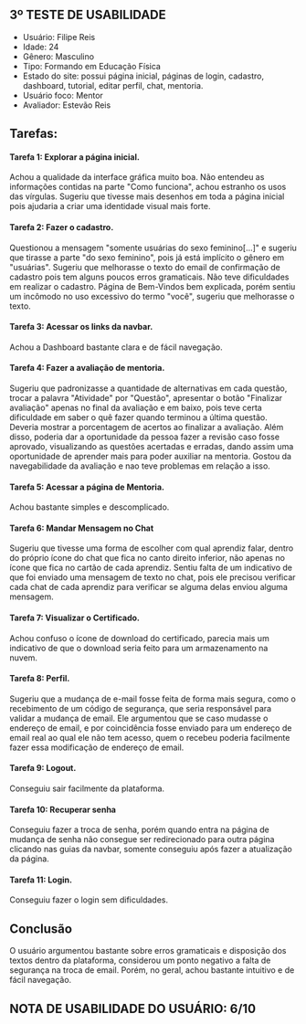## 3º TESTE DE USABILIDADE

- Usuário: Filipe Reis
- Idade: 24
- Gênero: Masculino
- Tipo: Formando em Educação Física
- Estado do site: possui página inicial, páginas de login, cadastro, dashboard, tutorial, editar perfil, chat, mentoria.
- Usuário foco: Mentor
- Avaliador: Estevão Reis

## Tarefas:

#### Tarefa 1: Explorar a página inicial.

Achou a qualidade da interface gráfica muito boa. Não entendeu as informações contidas na parte "Como funciona", achou estranho os usos das vírgulas. Sugeriu que tivesse mais desenhos em toda a página inicial pois ajudaria a criar uma identidade visual mais forte.

#### Tarefa 2: Fazer o cadastro.

Questionou a mensagem "somente usuárias do sexo feminino[...]" e sugeriu que tirasse a parte "do sexo feminino", pois já está implícito o gênero em "usuárias". Sugeriu que melhorasse o texto do email de confirmação de cadastro pois tem alguns poucos erros gramaticais. Não teve dificuldades em realizar o cadastro. Página de Bem-Vindos bem explicada, porém sentiu um incômodo no uso excessivo do termo "você", sugeriu que melhorasse o texto.

#### Tarefa 3: Acessar os links da navbar.

Achou a Dashboard bastante clara e de fácil navegação.

#### Tarefa 4: Fazer a avaliação de mentoria.

Sugeriu que padronizasse a quantidade de alternativas em cada questão, trocar a palavra "Atividade" por "Questão", apresentar o botão "Finalizar avaliação" apenas no final da avaliação e em baixo, pois teve certa dificuldade em saber o quê fazer quando terminou a última questão. Deveria mostrar a porcentagem de acertos ao finalizar a avaliação. Além disso, poderia dar a oportunidade da pessoa fazer a revisão caso fosse aprovado, visualizando as questões acertadas e erradas, dando assim uma oportunidade de aprender mais para poder auxiliar na mentoria. Gostou da navegabilidade da avaliação e nao teve problemas em relação a isso.

#### Tarefa 5: Acessar a página de Mentoria.

Achou bastante simples e descomplicado.

#### Tarefa 6: Mandar Mensagem no Chat

Sugeriu que tivesse uma forma de escolher com qual aprendiz falar, dentro do próprio ícone do chat que fica no canto direito inferior, não apenas no ícone que fica no cartão de cada aprendiz. Sentiu falta de um indicativo de que foi enviado uma mensagem de texto no chat, pois ele precisou verificar cada chat de cada aprendiz para verificar se alguma delas enviou alguma mensagem.

#### Tarefa 7: Visualizar o Certificado.

Achou confuso o ícone de download do certificado, parecia mais um indicativo de que o download seria feito para um armazenamento na nuvem.

#### Tarefa 8: Perfil.

Sugeriu que a mudança de e-mail fosse feita de forma mais segura, como o recebimento de um código de segurança, que seria responsável para validar a mudança de email. Ele argumentou que se caso mudasse o endereço de email, e por coincidência fosse enviado para um endereço de email real ao qual ele não tem acesso, quem o recebeu poderia facilmente fazer essa modificação de endereço de email.

#### Tarefa 9: Logout.
Conseguiu sair facilmente da plataforma.

#### Tarefa 10: Recuperar senha
Conseguiu fazer a troca de senha, porém quando entra na página de mudança de senha não consegue ser redirecionado para outra página clicando nas guias da navbar, somente conseguiu após fazer a atualização da página.

#### Tarefa 11: Login.
Conseguiu fazer o login sem dificuldades.

## Conclusão

O usuário argumentou bastante sobre erros gramaticais e disposição dos textos dentro da plataforma, considerou um ponto negativo a falta de segurança na troca de email. Porém, no geral, achou bastante intuitivo e de fácil navegação.

## NOTA DE USABILIDADE DO USUÁRIO: 6/10
